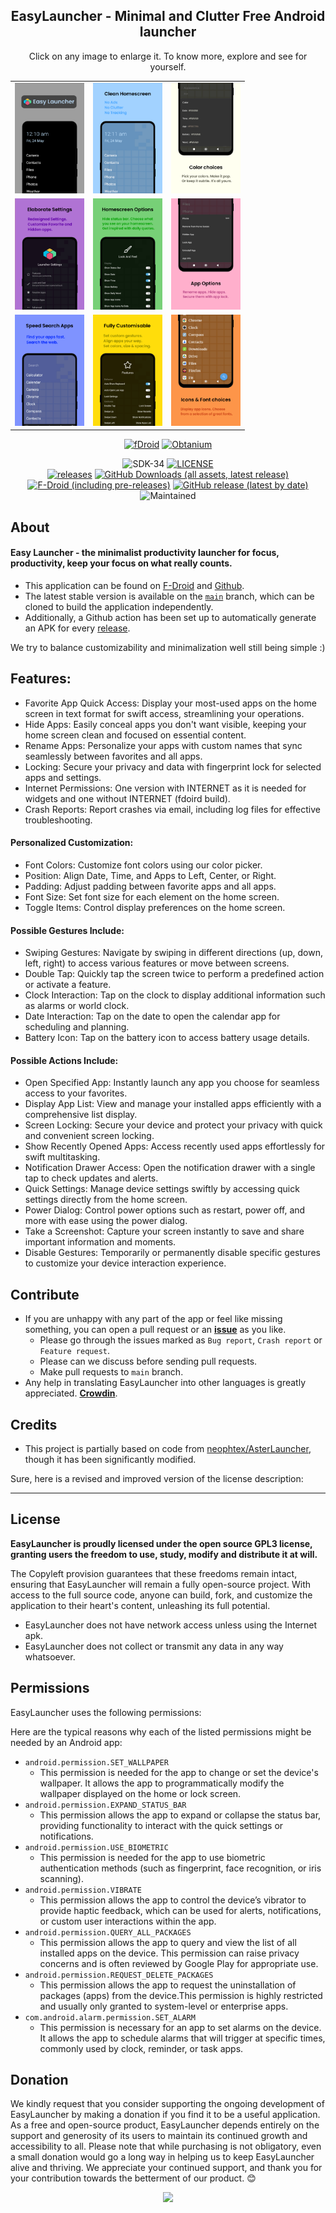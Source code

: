 <div align='center'>
	<h2>EasyLauncher - Minimal and Clutter Free Android launcher</h2>
    <table align='center'>
        Click on any image to enlarge it. To know more, explore and see for yourself.
        <tr>
            <td><img src='fastlane/metadata/android/en-US/images/phoneScreenshots/0.png' width='111' alt=""></td>
            <td><img src='fastlane/metadata/android/en-US/images/phoneScreenshots/1.png' width='111' alt=""></td>
            <td><img src='fastlane/metadata/android/en-US/images/phoneScreenshots/2.png' width='111' alt=""></td>
        </tr>
	    <tr>
            <td><img src='fastlane/metadata/android/en-US/images/phoneScreenshots/3.png' width='111' alt=""></td>
            <td><img src='fastlane/metadata/android/en-US/images/phoneScreenshots/4.png' width='111' alt=""></td>
            <td><img src='fastlane/metadata/android/en-US/images/phoneScreenshots/5.png' width='111' alt=""></td>
        </tr>
        <tr>
            <td><img src='fastlane/metadata/android/en-US/images/phoneScreenshots/6.png' width='111' alt=""></td>
            <td><img src='fastlane/metadata/android/en-US/images/phoneScreenshots/7.png' width='111' alt=""></td>
            <td><img src='fastlane/metadata/android/en-US/images/phoneScreenshots/8.png' width='111' alt=""></td>
	    </tr>
    </table>
    <p>
        <a href='https://f-droid.org/packages/app.easy.launcher'><img src='https://github.com/DroidWorksStudio/mLauncher/assets/9284733/a1e7c86f-1c76-46c0-9193-8fde9c9f531c' width="150" alt="fDroid"></a>
        <a href='http://apps.obtainium.imranr.dev/redirect.html?r=obtainium://add/https://github.com/DroidWorksStudio/EasyLauncher'><img src='https://github.com/DroidWorksStudio/mLauncher/assets/9284733/071cccfa-207b-45fb-8be4-7e668eeec4e5' width="150" alt="Obtanium"></a>
    </p>
</div>

<div align='center'>
    <p>
        <img src='https://img.shields.io/badge/Android-SDK_34-BD93F9?style=flat-square&logo=android&logoColor=white' alt="SDK-34">
        <a href='https://github.com/DroidWorksStudio/EasyLauncher/blob/main/LICENSE'><img src='https://img.shields.io/github/license/DroidWorksStudio/EasyLauncher?color=BD93F9&style=flat-square' alt="LICENSE"></a>
        <br>
        <a href='https://github.com/DroidWorksStudio/EasyLauncher/releases/latest'><img src='https://img.shields.io/github/downloads/DroidWorksStudio/EasyLauncher/total?color=50FA7B&style=flat-square' alt="releases"></a>
        <a href='https://github.com/DroidWorksStudio/EasyLauncher/releases/latest'><img src="https://img.shields.io/github/downloads/DroidWorksStudio/EasyLauncher/latest/total?color=50FA7B&style=flat-square" alt="GitHub Downloads (all assets, latest release)"></a>
        <br>
        <a href='https://gitlab.com/fdroid/fdroiddata/-/blob/master/metadata/app.easy.launcher.yml'><img alt="F-Droid (including pre-releases)" src="https://img.shields.io/f-droid/v/app.easy.launcher?color=FFB86C&style=flat-square"></a>
        <a href='https://github.com/DroidWorksStudio/EasyLauncher/releases/latest'><img alt="GitHub release (latest by date)" src="https://img.shields.io/github/v/release/DroidWorksStudio/EasyLauncher?color=FFB86C&style=flat-square"></a>
        <br>
        <img src='https://img.shields.io/badge/Maintained-yes-FF5555?style=flat-square' alt="Maintained">
    </p>
</div>

## About

#### Easy Launcher - the minimalist productivity launcher for focus, productivity, keep your focus on what really counts.

- This application can be found on [F-Droid](https://f-droid.org/packages/app.easy.launcher/) and [Github](https://github.com/HeCodes2Much/EasyLauncher/releases/).
- The latest stable version is available on the [`main`](https://github.com/HeCodes2Much/EasyLauncher/tree/main) branch, which can be cloned to build the application independently.
- Additionally, a Github action has been set up to automatically generate an APK for every [release](https://github.com/HeCodes2Much/EasyLauncher/releases).

We try to balance customizability and minimalization well still being simple :)</h3>

## Features:

- Favorite App Quick Access: Display your most-used apps on the home screen in text format for swift access, streamlining your operations.
- Hide Apps: Easily conceal apps you don't want visible, keeping your home screen clean and focused on essential content.
- Rename Apps: Personalize your apps with custom names that sync seamlessly between favorites and all apps.
- Locking: Secure your privacy and data with fingerprint lock for selected apps and settings.
- Internet Permissions: One version with INTERNET as it is needed for widgets and one without INTERNET (fdoird build).
- Crash Reports: Report crashes via email, including log files for effective troubleshooting.

#### Personalized Customization:

- Font Colors: Customize font colors using our color picker.
- Position: Align Date, Time, and Apps to Left, Center, or Right.
- Padding: Adjust padding between favorite apps and all apps.
- Font Size: Set font size for each element on the home screen.
- Toggle Items: Control display preferences on the home screen.

#### Possible Gestures Include:

- Swiping Gestures: Navigate by swiping in different directions (up, down, left, right) to access various features or move between screens.
- Double Tap: Quickly tap the screen twice to perform a predefined action or activate a feature.
- Clock Interaction: Tap on the clock to display additional information such as alarms or world clock.
- Date Interaction: Tap on the date to open the calendar app for scheduling and planning.
- Battery Icon: Tap on the battery icon to access battery usage details.

#### Possible Actions Include:

- Open Specified App: Instantly launch any app you choose for seamless access to your favorites.
- Display App List: View and manage your installed apps efficiently with a comprehensive list display.
- Screen Locking: Secure your device and protect your privacy with quick and convenient screen locking.
- Show Recently Opened Apps: Access recently used apps effortlessly for swift multitasking.
- Notification Drawer Access: Open the notification drawer with a single tap to check updates and alerts.
- Quick Settings: Manage device settings swiftly by accessing quick settings directly from the home screen.
- Power Dialog: Control power options such as restart, power off, and more with ease using the power dialog.
- Take a Screenshot: Capture your screen instantly to save and share important information and moments.
- Disable Gestures: Temporarily or permanently disable specific gestures to customize your device interaction experience.

## Contribute

- If you are unhappy with any part of the app or feel like missing something, you can open a pull request or an **[issue](https://github.com/HeCodes2Much/EasyLauncher/issues/new/choose)** as you like.
    - Please go through the issues marked as `Bug report`, `Crash report` or `Feature request`.
    - Please can we discuss before sending pull requests.
    - Make pull requests to `main` branch.
- Any help in translating EasyLauncher into other languages is greatly appreciated. **[Crowdin](https://crowdin.com/project/easy-launcher)**.

## Credits

- This project is partially based on code
  from [neophtex/AsterLauncher](https://github.com/neophtex/AsterLauncher), though it has been
  significantly modified.

Sure, here is a revised and improved version of the license description:

---

## License

**EasyLauncher is proudly licensed under the open source GPL3 license, granting users the freedom to use, study, modify and distribute it at will.**

The Copyleft provision guarantees that these freedoms remain intact, ensuring that EasyLauncher will remain a fully open-source project. With access to the full source code, anyone can build, fork,
and customize the application to their heart's content, unleashing its full potential.

- EasyLauncher does not have network access unless using the Internet apk.
- EasyLauncher does not collect or transmit any data in any way whatsoever.

## Permissions

EasyLauncher uses the following permissions:

Here are the typical reasons why each of the listed permissions might be needed by an Android app:

- `android.permission.SET_WALLPAPER`
    - This permission is needed for the app to change or set the device's wallpaper. It allows the app to programmatically modify the wallpaper displayed on the home or lock screen.
- `android.permission.EXPAND_STATUS_BAR`
    - This permission allows the app to expand or collapse the status bar, providing functionality to interact with the quick settings or notifications.
- `android.permission.USE_BIOMETRIC`
    - This permission is needed for the app to use biometric authentication methods (such as fingerprint, face recognition, or iris scanning).
- `android.permission.VIBRATE`
    - This permission allows the app to control the device’s vibrator to provide haptic feedback, which can be used for alerts, notifications, or custom user interactions within the app.
- `android.permission.QUERY_ALL_PACKAGES`
    - This permission allows the app to query and view the list of all installed apps on the device. This permission can raise privacy concerns and is often reviewed by Google Play for appropriate
      use.
- `android.permission.REQUEST_DELETE_PACKAGES`
    - This permission allows the app to request the uninstallation of packages (apps) from the device.This permission is highly restricted and usually only granted to system-level or enterprise apps.
- `com.android.alarm.permission.SET_ALARM`
    - This permission is necessary for an app to set alarms on the device. It allows the app to schedule alarms that will trigger at specific times, commonly used by clock, reminder, or task apps.

## Donation

We kindly request that you consider supporting the ongoing development of EasyLauncher by making a donation if you find it to be a useful application. As a free and open-source product, EasyLauncher
depends entirely on the support and generosity of its users to maintain its continued growth and accessibility to all. Please note that while purchasing is not obligatory, even a small donation would
go a long way in helping us to keep EasyLauncher alive and thriving. We appreciate your continued support, and thank you for your contribution towards the betterment of our product. 😊

<div align='center'>
<a href="https://www.buymeacoffee.com/HeCodes2Much"><img src="https://img.buymeacoffee.com/button-api/?text=Buy me a coffee&emoji=&slug=HeCodes2Much&button_colour=FFDD00&font_colour=000000&font_family=Cookie&outline_colour=000000&coffee_colour=ffffff" /></a>
</div>
